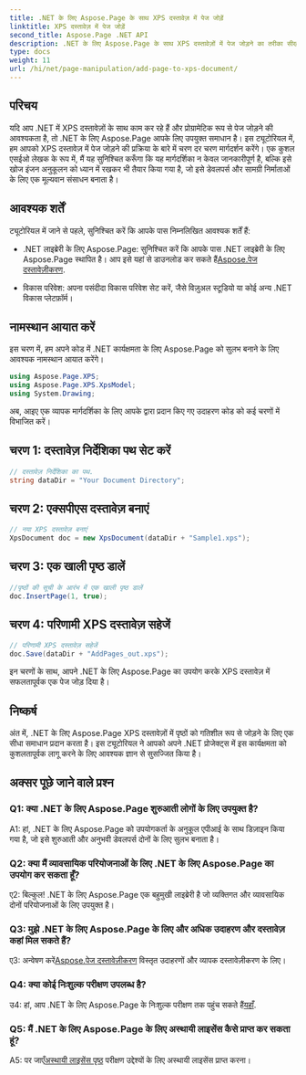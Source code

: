 ```yaml
---
title: .NET के लिए Aspose.Page के साथ XPS दस्तावेज़ में पेज जोड़ें
linktitle: XPS दस्तावेज़ में पेज जोड़ें
second_title: Aspose.Page .NET API
description: .NET के लिए Aspose.Page के साथ XPS दस्तावेज़ों में पेज जोड़ने का तरीका सीखकर अपने .NET अनुप्रयोगों को बेहतर बनाएं। निर्बाध एकीकरण के लिए हमारी चरण-दर-चरण मार्गदर्शिका का पालन करें।
type: docs
weight: 11
url: /hi/net/page-manipulation/add-page-to-xps-document/
---
```

## परिचय

यदि आप .NET में XPS दस्तावेज़ों के साथ काम कर रहे हैं और प्रोग्रामेटिक रूप से पेज जोड़ने की आवश्यकता है, तो .NET के लिए Aspose.Page आपके लिए उपयुक्त समाधान है। इस ट्यूटोरियल में, हम आपको XPS दस्तावेज़ में पेज जोड़ने की प्रक्रिया के बारे में चरण दर चरण मार्गदर्शन करेंगे। एक कुशल एसईओ लेखक के रूप में, मैं यह सुनिश्चित करूँगा कि यह मार्गदर्शिका न केवल जानकारीपूर्ण है, बल्कि इसे खोज इंजन अनुकूलन को ध्यान में रखकर भी तैयार किया गया है, जो इसे डेवलपर्स और सामग्री निर्माताओं के लिए एक मूल्यवान संसाधन बनाता है।

## आवश्यक शर्तें

ट्यूटोरियल में जाने से पहले, सुनिश्चित करें कि आपके पास निम्नलिखित आवश्यक शर्तें हैं:

-  .NET लाइब्रेरी के लिए Aspose.Page: सुनिश्चित करें कि आपके पास .NET लाइब्रेरी के लिए Aspose.Page स्थापित है। आप इसे यहां से डाउनलोड कर सकते हैं[Aspose.पेज दस्तावेज़ीकरण](https://reference.aspose.com/page/net/).

- विकास परिवेश: अपना पसंदीदा विकास परिवेश सेट करें, जैसे विज़ुअल स्टूडियो या कोई अन्य .NET विकास प्लेटफ़ॉर्म।

## नामस्थान आयात करें

इस चरण में, हम अपने कोड में .NET कार्यक्षमता के लिए Aspose.Page को सुलभ बनाने के लिए आवश्यक नामस्थान आयात करेंगे।

```csharp
using Aspose.Page.XPS;
using Aspose.Page.XPS.XpsModel;
using System.Drawing;
```

अब, आइए एक व्यापक मार्गदर्शिका के लिए आपके द्वारा प्रदान किए गए उदाहरण कोड को कई चरणों में विभाजित करें।

## चरण 1: दस्तावेज़ निर्देशिका पथ सेट करें

```csharp
// दस्तावेज़ निर्देशिका का पथ.
string dataDir = "Your Document Directory";
```

## चरण 2: एक्सपीएस दस्तावेज़ बनाएं

```csharp
// नया XPS दस्तावेज़ बनाएं
XpsDocument doc = new XpsDocument(dataDir + "Sample1.xps");
```

## चरण 3: एक खाली पृष्ठ डालें

```csharp
//पृष्ठों की सूची के आरंभ में एक खाली पृष्ठ डालें
doc.InsertPage(1, true);
```

## चरण 4: परिणामी XPS दस्तावेज़ सहेजें

```csharp
// परिणामी XPS दस्तावेज़ सहेजें
doc.Save(dataDir + "AddPages_out.xps");
```

इन चरणों के साथ, आपने .NET के लिए Aspose.Page का उपयोग करके XPS दस्तावेज़ में सफलतापूर्वक एक पेज जोड़ दिया है।

## निष्कर्ष

अंत में, .NET के लिए Aspose.Page XPS दस्तावेज़ों में पृष्ठों को गतिशील रूप से जोड़ने के लिए एक सीधा समाधान प्रदान करता है। इस ट्यूटोरियल ने आपको अपने .NET प्रोजेक्ट्स में इस कार्यक्षमता को कुशलतापूर्वक लागू करने के लिए आवश्यक ज्ञान से सुसज्जित किया है।

## अक्सर पूछे जाने वाले प्रश्न

### Q1: क्या .NET के लिए Aspose.Page शुरुआती लोगों के लिए उपयुक्त है?

A1: हां, .NET के लिए Aspose.Page को उपयोगकर्ता के अनुकूल एपीआई के साथ डिज़ाइन किया गया है, जो इसे शुरुआती और अनुभवी डेवलपर्स दोनों के लिए सुलभ बनाता है।

### Q2: क्या मैं व्यावसायिक परियोजनाओं के लिए .NET के लिए Aspose.Page का उपयोग कर सकता हूँ?

ए2: बिल्कुल! .NET के लिए Aspose.Page एक बहुमुखी लाइब्रेरी है जो व्यक्तिगत और व्यावसायिक दोनों परियोजनाओं के लिए उपयुक्त है।

### Q3: मुझे .NET के लिए Aspose.Page के लिए और अधिक उदाहरण और दस्तावेज़ कहां मिल सकते हैं?

 ए3: अन्वेषण करें[Aspose.पेज दस्तावेज़ीकरण](https://reference.aspose.com/page/net/) विस्तृत उदाहरणों और व्यापक दस्तावेज़ीकरण के लिए।

### Q4: क्या कोई निःशुल्क परीक्षण उपलब्ध है?

उ4: हां, आप .NET के लिए Aspose.Page के निःशुल्क परीक्षण तक पहुंच सकते हैं[यहाँ](https://releases.aspose.com/).

### Q5: मैं .NET के लिए Aspose.Page के लिए अस्थायी लाइसेंस कैसे प्राप्त कर सकता हूं?

 A5: पर जाएँ[अस्थायी लाइसेंस पृष्ठ](https://purchase.aspose.com/temporary-license/) परीक्षण उद्देश्यों के लिए अस्थायी लाइसेंस प्राप्त करना।
